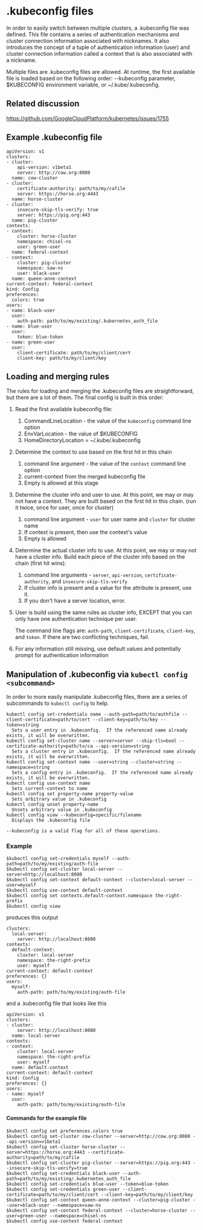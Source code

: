 # .kubeconfig files
In order to easily switch between multiple clusters, a .kubeconfig file was defined.  This file contains a series of authentication mechanisms and cluster connection information associated with nicknames.  It also introduces the concept of a tuple of authentication information (user) and cluster connection information called a context that is also associated with a nickname.

Multiple files are .kubeconfig files are allowed.  At runtime, the first available file is loaded based on the following order: --kubeconfig parameter, $KUBECONFIG environment variable, or ~/.kube/.kubeconfig.

## Related discussion
https://github.com/GoogleCloudPlatform/kubernetes/issues/1755

## Example .kubeconfig file
```
apiVersion: v1
clusters:
- cluster:
    api-version: v1beta1
    server: http://cow.org:8080
  name: cow-cluster
- cluster:
    certificate-authority: path/to/my/cafile
    server: https://horse.org:4443
  name: horse-cluster
- cluster:
    insecure-skip-tls-verify: true
    server: https://pig.org:443
  name: pig-cluster
contexts:
- context:
    cluster: horse-cluster
    namespace: chisel-ns
    user: green-user
  name: federal-context
- context:
    cluster: pig-cluster
    namespace: saw-ns
    user: black-user
  name: queen-anne-context
current-context: federal-context
kind: Config
preferences:
  colors: true
users:
- name: black-user
  user:
    auth-path: path/to/my/existing/.kubernetes_auth_file
- name: blue-user
  user:
    token: blue-token
- name: green-user
  user:
    client-certificate: path/to/my/client/cert
    client-key: path/to/my/client/key
```

## Loading and merging rules
The rules for loading and merging the .kubeconfig files are straightforward, but there are a lot of them.  The final config is built in this order:
  1.  Read the first available kubeconfig file:
      1.  CommandLineLocation - the value of the `kubeconfig` command line option
      1.  EnvVarLocation - the value of $KUBECONFIG
      1.  HomeDirectoryLocation = ~/.kube/.kubeconfig
  1.  Determine the context to use based on the first hit in this chain
      1.  command line argument - the value of the `context` command line option
      1.  current-context from the merged kubeconfig file
      1.  Empty is allowed at this stage
  1.  Determine the cluster info and user to use.  At this point, we may or may not have a context.  They are built based on the first hit in this chain.  (run it twice, once for user, once for cluster)
      1.  command line argument - `user` for user name and `cluster` for cluster name
      1.  If context is present, then use the context's value
      1.  Empty is allowed
  1.  Determine the actual cluster info to use.  At this point, we may or may not have a cluster info.  Build each piece of the cluster info based on the chain (first hit wins):
      1.  command line arguments - `server`, `api-version`, `certificate-authority`, and `insecure-skip-tls-verify`
      1.  If cluster info is present and a value for the attribute is present, use it.
      1.  If you don't have a server location, error.
  1.  User is build using the same rules as cluster info, EXCEPT that you can only have one authentication  technique per user.

      The command line flags are: `auth-path`, `client-certificate`, `client-key`, and `token`.  If there are two conflicting techniques, fail.
  1.  For any information still missing, use default values and potentially prompt for authentication information

## Manipulation of .kubeconfig via `kubectl config <subcommand>`
In order to more easily manipulate .kubeconfig files, there are a series of subcommands to `kubectl config` to help.
```
kubectl config set-credentials name --auth-path=path/to/authfile --client-certificate=path/to/cert --client-key=path/to/key --token=string
  Sets a user entry in .kubeconfig.  If the referenced name already exists, it will be overwritten.
kubectl config set-cluster name --server=server --skip-tls=bool --certificate-authority=path/to/ca --api-version=string
  Sets a cluster entry in .kubeconfig.  If the referenced name already exists, it will be overwritten.
kubectl config set-context name --user=string --cluster=string --namespace=string
  Sets a config entry in .kubeconfig.  If the referenced name already exists, it will be overwritten.
kubectl config use-context name
  Sets current-context to name
kubectl config set property-name property-value
  Sets arbitrary value in .kubeconfig
kubectl config unset property-name
  Unsets arbitrary value in .kubeconfig
kubectl config view --kubeconfig=specific/filename
  Displays the .kubeconfig file

--kubeconfig is a valid flag for all of these operations.
```

### Example
```
$kubectl config set-credentials myself --auth-path=path/to/my/existing/auth-file
$kubectl config set-cluster local-server --server=http://localhost:8080
$kubectl config set-context default-context --cluster=local-server --user=myself
$kubectl config use-context default-context
$kubectl config set contexts.default-context.namespace the-right-prefix
$kubectl config view
```
produces this output
```
clusters:
  local-server:
    server: http://localhost:8080
contexts:
  default-context:
    cluster: local-server
    namespace: the-right-prefix
    user: myself
current-context: default-context
preferences: {}
users:
  myself:
    auth-path: path/to/my/existing/auth-file

```
and a .kubeconfig file that looks like this
```
apiVersion: v1
clusters:
- cluster:
    server: http://localhost:8080
  name: local-server
contexts:
- context:
    cluster: local-server
    namespace: the-right-prefix
    user: myself
  name: default-context
current-context: default-context
kind: Config
preferences: {}
users:
- name: myself
  user:
    auth-path: path/to/my/existing/auth-file
```

#### Commands for the example file
```
$kubectl config set preferences.colors true
$kubectl config set-cluster cow-cluster --server=http://cow.org:8080 --api-version=v1beta1
$kubectl config set-cluster horse-cluster --server=https://horse.org:4443 --certificate-authority=path/to/my/cafile
$kubectl config set-cluster pig-cluster --server=https://pig.org:443 --insecure-skip-tls-verify=true
$kubectl config set-credentials black-user --auth-path=path/to/my/existing/.kubernetes_auth_file
$kubectl config set-credentials blue-user --token=blue-token
$kubectl config set-credentials green-user --client-certificate=path/to/my/client/cert --client-key=path/to/my/client/key
$kubectl config set-context queen-anne-context --cluster=pig-cluster --user=black-user --namespace=saw-ns
$kubectl config set-context federal-context --cluster=horse-cluster --user=green-user --namespace=chisel-ns
$kubectl config use-context federal-context
```